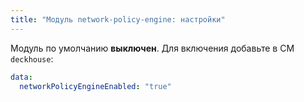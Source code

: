 ```yaml
---
title: "Модуль network-policy-engine: настройки"
---
```


Модуль по умолчанию **выключен**. Для включения добавьте в CM `deckhouse`:

```yaml
data:
  networkPolicyEngineEnabled: "true"
```

